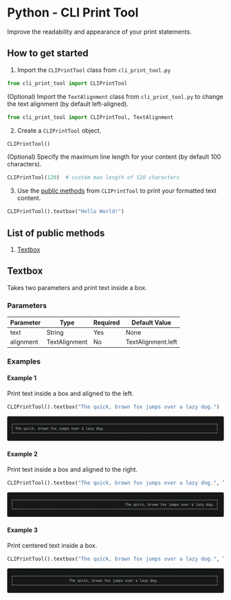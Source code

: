 # Python - CLI Print Tool
Improve the readability and appearance of your print statements.

## How to get started
1. Import the `CLIPrintTool` class from `cli_print_tool.py`
```python
from cli_print_tool import CLIPrintTool
```
(Optional) Import the `TextAlignment` class from `cli_print_tool.py` to change the text alignment (by default left-aligned).
```python
from cli_print_tool import CLIPrintTool, TextAlignment
```

2. Create a `CLIPrintTool` object.
```python
CLIPrintTool()
```
(Optional) Specify the maximum line length for your content (by default 100 characters).
```python
CLIPrintTool(120)  # custom max length of 120 characters
```

3. Use the [public methods](#list-of-public-methods) from `CLIPrintTool` to print your formatted text content.
```python
CLIPrintTool().textbox("Hello World!")
```

## List of public methods
1. [Textbox](#textbox)

## Textbox
Takes two parameters and print text inside a box.

### Parameters
<table>
    <thead>
        <tr>
            <th>Parameter</th>
            <th>Type</th>
            <th>Required</th>
            <th>Default Value</th>
        </tr>
    </thead>
    <tbody>
        <tr>
            <td>text</td>
            <td>String</td>
            <td>Yes</td>
            <td>None</td>
        </tr>
        <tr>
            <td>alignment</td>
            <td>TextAlignment</td>
            <td>No</td>
            <td>TextAlignment.left</td>
        </tr>
    </tbody>
</table>

### Examples
#### Example 1
Print text inside a box and aligned to the left.
```python
CLIPrintTool().textbox("The quick, brown fox jumps over a lazy dog.")
```
![Screenshot of the console output from the example above.](./examples/textbox-example-1.png)
#### Example 2
Print text inside a box and aligned to the right.
```python
CLIPrintTool().textbox("The quick, brown fox jumps over a lazy dog.", TextAlignment.right)
```
![Screenshot of the console output from the example above.](./examples/textbox-example-2.png)
#### Example 3
Print centered text inside a box.
```python
CLIPrintTool().textbox("The quick, brown fox jumps over a lazy dog.", TextAlignment.center)
```
![Screenshot of the console output from the example above.](./examples/textbox-example-3.png)
